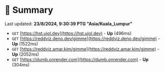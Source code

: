 # 📖 Summary
Last updated: **23/8/2024, 9:30:39 PTG "Asia/Kuala_Lumpur"**

- `GET` [https://hst.ujol.dev](https://hst.ujol.dev) - **Up** (496ms)
- `GET` [https://reddviz.deno.dev/gimme](https://reddviz.deno.dev/gimme) - **Up** (1522ms)
- `GET` [https://reddviz.amar.kim/gimme](https://reddviz.amar.kim/gimme) - **Up** (2052ms)
- `GET` [https://dumb.onrender.com](https://dumb.onrender.com) - **Up** (304ms)

